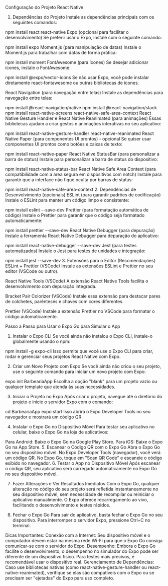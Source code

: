 
Configuração do Projeto React Native
1. Dependências do Projeto
Instale as dependências principais com os seguintes comandos:


npm install react react-native
Expo (opcional para facilitar o desenvolvimento)
Se preferir usar o Expo, instale com o seguinte comando:



npm install expo
Moment.js (para manipulação de datas)
Instale o Moment.js para trabalhar com datas de forma prática:



npm install moment
FontAwesome (para ícones)
Se desejar adicionar ícones, instale o FontAwesome:


npm install @expo/vector-icons
Se não usar Expo, você pode instalar diretamente react-fontawesome ou outras bibliotecas de ícones.

React Navigation (para navegação entre telas)
Instale as dependências para navegação entre telas:


npm install @react-navigation/native
npm install @react-navigation/stack
npm install react-native-screens react-native-safe-area-context
React Native Gesture Handler e React Native Reanimated (para animações)
Essas bibliotecas ajudam a criar gestos e animações interativas no seu aplicativo:


npm install react-native-gesture-handler react-native-reanimated
React Native Paper (para componentes UI prontos) - opcional
Se quiser usar componentes UI prontos como botões e caixas de texto:



npm install react-native-paper
React Native StatusBar (para personalizar a barra de status)
Instale para personalizar a barra de status do dispositivo:



npm install react-native-status-bar
React Native Safe Area Context (para compatibilidade com a área segura em dispositivos com notch)
Instale para garantir que a interface não fique oculta por barras de status:


npm install react-native-safe-area-context
2. Dependências de Desenvolvimento (opcionais)
ESLint (para garantir padrões de codificação)
Instale o ESLint para manter um código limpo e consistente:

npm install eslint --save-dev
Prettier (para formatação automática de código)
Instale o Prettier para garantir que o código seja formatado automaticamente:


npm install prettier --save-dev
React Native Debugger (para depuração)
Instale a ferramenta React Native Debugger para depuração do aplicativo:


npm install react-native-debugger --save-dev
Jest (para testes automatizados)
Instale o Jest para testes de unidades e integração:


npm install jest --save-dev
3. Extensões para o Editor (Recomendações)
ESLint + Prettier (VSCode)
Instale as extensões ESLint e Prettier no seu editor (VSCode ou outro).

React Native Tools (VSCode)
A extensão React Native Tools facilita o desenvolvimento com depuração integrada.

Bracket Pair Colorizer (VSCode)
Instale essa extensão para destacar pares de colchetes, parênteses e chaves com cores diferentes.

Prettier (VSCode)
Instale a extensão Prettier no VSCode para formatar o código automaticamente.


Passo a Passo para Usar o Expo Go para Simular o App

1. Instalar o Expo CLI
Se você ainda não instalou o Expo CLI, instale-o globalmente usando o npm:


npm install -g expo-cli
Isso permite que você use o Expo CLI para criar, rodar e gerenciar seus projetos React Native com Expo.

2. Criar um Novo Projeto com Expo
Se você ainda não criou o seu projeto, use o seguinte comando para iniciar um novo projeto com Expo:


expo init BarbeariaApp
Escolha a opção "blank" para um projeto vazio ou qualquer template que atenda às suas necessidades.

3. Iniciar o Projeto no Expo
Após criar o projeto, navegue até o diretório do projeto e inicie o servidor Expo com o comando:


cd BarbeariaApp
expo start
Isso abrirá o Expo Developer Tools no seu navegador e mostrará um código QR.

4. Instalar o Expo Go no Dispositivo Móvel
Para testar seu aplicativo no celular, baixe o Expo Go na loja de aplicativos:

Para Android: Baixe o Expo Go na Google Play Store.
Para iOS: Baixe o Expo Go na App Store.
5. Escanear o Código QR com o Expo Go
Abra o Expo Go no seu dispositivo móvel.
No Expo Developer Tools (navegador), você verá um código QR.
No Expo Go, toque em "Scan QR Code" e escaneie o código exibido no navegador.
6. Testar o App no Dispositivo Móvel
Após escanear o código QR, seu aplicativo será carregado automaticamente no Expo Go no seu dispositivo móvel.

7. Fazer Alterações e Ver Resultados Imediatos
Com o Expo Go, qualquer alteração no código do seu projeto será refletida instantaneamente no seu dispositivo móvel, sem necessidade de recompilar ou reiniciar o aplicativo manualmente. O Expo oferece recarregamento ao vivo, facilitando o desenvolvimento e testes rápidos.

8. Fechar o Expo Go
Para sair do aplicativo, basta fechar o Expo Go no seu dispositivo. Para interromper o servidor Expo, pressione Ctrl+C no terminal.

Dicas Importantes:
Conexão com a Internet: Seu dispositivo móvel e o computador devem estar na mesma rede Wi-Fi para que o Expo Go consiga comunicar-se com o servidor do Expo.
Desempenho: Embora o Expo Go facilite o desenvolvimento, o desempenho no simulador do Expo pode ser diferente de um dispositivo físico. Para testes mais precisos, é recomendável usar o dispositivo real.
Gerenciamento de Dependências: Caso use bibliotecas nativas (como react-native-gesture-handler ou react-native-reanimated), verifique se elas são compatíveis com o Expo ou se precisam ser "ejetadas" do Expo para uso completo.

